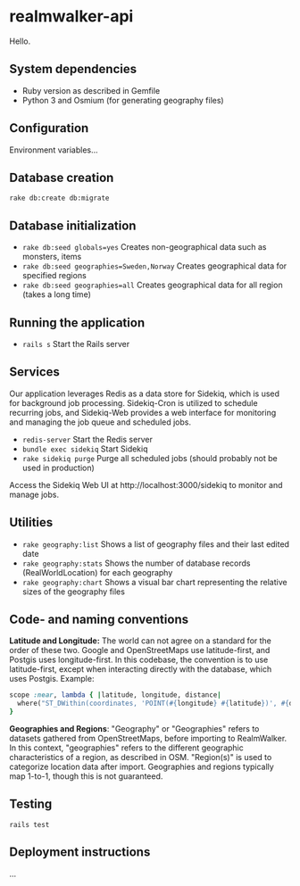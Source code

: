 # realmwalker-api

Hello.

## System dependencies
* Ruby version as described in Gemfile
* Python 3 and Osmium (for generating geography files)

## Configuration
Environment variables...

## Database creation
`rake db:create db:migrate`

## Database initialization
* `rake db:seed globals=yes` Creates non-geographical data such as monsters, items
* `rake db:seed geographies=Sweden,Norway` Creates geographical data for specified regions
* `rake db:seed geographies=all` Creates geographical data for all region (takes a long time)

## Running the application
* `rails s` Start the Rails server

## Services
Our application leverages Redis as a data store for Sidekiq, which is used for background job processing. Sidekiq-Cron is utilized to schedule recurring jobs, and Sidekiq-Web provides a web interface for monitoring and managing the job queue and scheduled jobs.
* `redis-server` Start the Redis server
* `bundle exec sidekiq` Start Sidekiq
* `rake sidekiq purge` Purge all scheduled jobs (should probably not be used in production)

Access the Sidekiq Web UI at http://localhost:3000/sidekiq to monitor and manage jobs.

## Utilities
* `rake geography:list` Shows a list of geography files and their last edited date
* `rake geography:stats` Shows the number of database records (RealWorldLocation) for each geography
* `rake geography:chart` Shows a visual bar chart representing the relative sizes of the geography files

## Code- and naming conventions
**Latitude and Longitude:**
The world can not agree on a standard for the order of these two. Google and OpenStreetMaps use latitude-first, and Postgis uses longitude-first.
In this codebase, the convention is to use latitude-first, except when interacting directly with the database, which uses Postgis. Example:
```ruby
scope :near, lambda { |latitude, longitude, distance|
  where("ST_DWithin(coordinates, 'POINT(#{longitude} #{latitude})', #{distance})")
}
```
**Geographies and Regions**:
"Geography" or "Geographies" refers to datasets gathered from OpenStreetMaps, before importing to RealmWalker. In this context, "geographies" refers to the different geographic characteristics of a region, as described in OSM.
"Region(s)" is used to categorize location data after import. Geographies and regions typically map 1-to-1, though this is not guaranteed.

## Testing
`rails test`

## Deployment instructions
...
